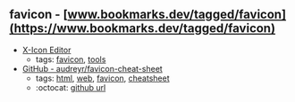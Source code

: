 favicon - [www.bookmarks.dev/tagged/favicon](https://www.bookmarks.dev/tagged/favicon)
---
* [X-Icon Editor](http://www.xiconeditor.com/)
    * tags: [favicon](../tags/favicon.md), [tools](../tags/tools.md)
* [GitHub - audreyr/favicon-cheat-sheet](https://github.com/audreyr/favicon-cheat-sheet)
    * tags: [html](../tags/html.md), [web](../tags/web.md), [favicon](../tags/favicon.md), [cheatsheet](../tags/cheatsheet.md)
    * :octocat: [github url](https://github.com/audreyr/favicon-cheat-sheet)

